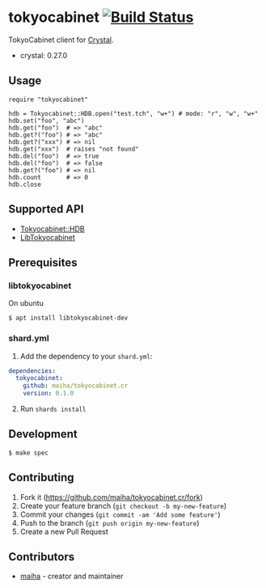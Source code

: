 # tokyocabinet [![Build Status](https://travis-ci.org/maiha/tokyocabinet.cr.svg?branch=master)](https://travis-ci.org/maiha/tokyocabinet.cr)

TokyoCabinet client for [Crystal](http://crystal-lang.org/).
- crystal: 0.27.0

## Usage

```crystal
require "tokyocabinet"

hdb = Tokyocabinet::HDB.open("test.tch", "w+") # mode: "r", "w", "w+"
hdb.set("foo", "abc")
hdb.get("foo")  # => "abc"
hdb.get?("foo") # => "abc"
hdb.get?("xxx") # => nil
hdb.get("xxx")  # raises "not found"
hdb.del("foo")  # => true
hdb.del("foo")  # => false
hdb.get?("foo") # => nil
hdb.count       # => 0
hdb.close
```

## Supported API

- [Tokyocabinet::HDB](./doc/api/HDB.md)
- [LibTokyocabinet](./doc/api/API.md)

## Prerequisites

### libtokyocabinet

On ubuntu
```console
$ apt install libtokyocabinet-dev
```

### shard.yml

1. Add the dependency to your `shard.yml`:
```yaml
dependencies:
  tokyocabinet:
    github: maiha/tokyocabinet.cr
    version: 0.1.0
```
2. Run `shards install`

## Development

```console
$ make spec
```

## Contributing

1. Fork it (<https://github.com/maiha/tokyocabinet.cr/fork>)
2. Create your feature branch (`git checkout -b my-new-feature`)
3. Commit your changes (`git commit -am 'Add some feature'`)
4. Push to the branch (`git push origin my-new-feature`)
5. Create a new Pull Request

## Contributors

- [maiha](https://github.com/maiha) - creator and maintainer
